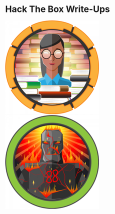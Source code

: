 # Hack The Box Write-Ups
[![Book](/assets/img/book/book.png "Book")](_posts/book/)
[![Sauna](/assets/img/sauna/sauna.png "Sauna")](_posts/sauna/2020-07-28-sauna.md)
